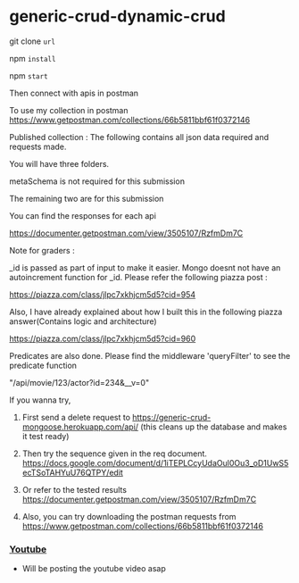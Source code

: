 # generic-crud-dynamic-crud

git clone `url`

npm `install` 

npm `start`

Then connect  with apis in postman

To use my collection in postman
https://www.getpostman.com/collections/66b5811bbf61f0372146


Published collection : 
The following contains all json data required  and requests made.

You will have three folders. 

metaSchema is not required for this submission

The remaining two are for this submission

You can find the responses for each api 

https://documenter.getpostman.com/view/3505107/RzfmDm7C




Note for graders : 

_id is passed as part of input to make it easier. Mongo doesnt not have an autoincrement function for _id.
Please refer the following piazza post : 

https://piazza.com/class/jlpc7xkhjcm5d5?cid=954


Also, I have already explained about how I built this in the following piazza answer(Contains logic and architecture)

https://piazza.com/class/jlpc7xkhjcm5d5?cid=960

Predicates are also done. Please find the middleware 'queryFilter' to see the predicate function

"/api/movie/123/actor?id=234&__v=0"

If you wanna try,

1. First send a delete request to  https://generic-crud-mongoose.herokuapp.com/api/
(this cleans up the database and makes it test ready)
2. Then try the sequence given in the req document. https://docs.google.com/document/d/1iTEPLCcyUdaOul0Ou3_oD1UwS5ecTSoTAHYuU76QTPY/edit
3. Or refer to the tested results 
https://documenter.getpostman.com/view/3505107/RzfmDm7C

4. Also, you can try downloading the postman requests from 
https://www.getpostman.com/collections/66b5811bbf61f0372146


### [Youtube](www.youtube.com) ### 
- Will be posting the youtube video asap

